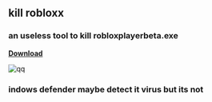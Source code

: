 ## kill robloxx
<h3>an useless tool to kill robloxplayerbeta.exe</h2>

[**Download**](https://github.com/Bxtumation/killroblox/archive/refs/heads/main.zip)

![qq](https://github.com/user-attachments/assets/16f9441b-41ff-4690-932a-5cf713d82e49)

<h3>indows defender maybe detect it virus but its not</h3>
